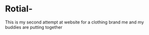 # Rotial-
This is my second attempt at website for a clothing brand me and my buddies are putting together 
